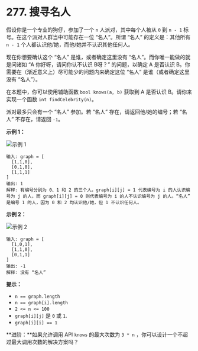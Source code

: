 # 277. 搜寻名人

假设你是一个专业的狗仔，参加了一个 `n` 人派对，其中每个人被从 `0` 到 `n - 1` 标号。在这个派对人群当中可能存在一位 “名人”。所谓 “名人” 的定义是：其他所有 `n - 1` 个人都认识他/她，而他/她并不认识其他任何人。

现在你想要确认这个 “名人” 是谁，或者确定这里没有 “名人”。而你唯一能做的就是问诸如 “A 你好呀，请问你认不认识 B呀？” 的问题，以确定 A 是否认识 B。你需要在（渐近意义上）尽可能少的问题内来确定这位 “名人” 是谁（或者确定这里没有 “名人”）。

在本题中，你可以使用辅助函数 `bool knows(a, b)` 获取到 A 是否认识 B。请你来实现一个函数 `int findCelebrity(n)`。

派对最多只会有一个 “名人” 参加。若 “名人” 存在，请返回他/她的编号；若 “名人” 不存在，请返回 `-1`。

**示例 1：**

![示例 1](https://assets.leetcode.com/uploads/2019/02/02/277_example_1_bold.PNG)

```()
输入: graph = [
  [1,1,0],
  [0,1,0],
  [1,1,1]
]
输出: 1
解释: 有编号分别为 0、1 和 2 的三个人。graph[i][j] = 1 代表编号为 i 的人认识编号为 j 的人，而 graph[i][j] = 0 则代表编号为 i 的人不认识编号为 j 的人。“名人” 是编号 1 的人，因为 0 和 2 均认识他/她，但 1 不认识任何人。
```

**示例 2：**

![示例 2](https://assets.leetcode.com/uploads/2019/02/02/277_example_2.PNG)

```()
输入: graph = [
  [1,0,1],
  [1,1,0],
  [0,1,1]
]
输出: -1
解释: 没有 “名人”
```

**提示：**

- `n == graph.length`
- `n == graph[i].length`
- `2 <= n <= 100`
- `graph[i][j]` 是 `0` 或 `1`.
- `graph[i][i] == 1`

**进阶：**如果允许调用 API `knows` 的最大次数为 `3 * n` ，你可以设计一个不超过最大调用次数的解决方案吗？
